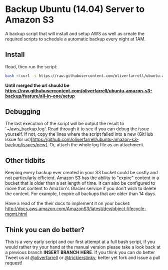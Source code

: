 Backup Ubuntu (14.04) Server to Amazon S3
=========
A backup script that will install and setup AWS as well as create the required scripts to schedule a automatic backup every night at 1AM.

Install
---
Read, then run the script:

```bash
bash <(curl -s https://raw.githubusercontent.com/oliverfarrell/ubuntu-amazon-s3-backup/master/setup) 2>&1 | tee ~/aws_backup.log
```
**Until merged the url should be https://raw.githubusercontent.com/oliverfarrell/ubuntu-amazon-s3-backup/feature/all-in-one/setup** 

Debugging
---
The last execution of the script will be output the result to '~/aws_backup.log'. Read through it to see if you can debug the issue yourself. If not, copy the lines where the script failed into a new (GitHub Issue for us)[https://github.com/oliverfarrell/ubuntu-amazon-s3-backup/issues/new]. Or, attach the whole log file as an attachment.


## Other tidbits
Keeping every backup ever created in your S3 bucket could be costly and not particularly efficient. Amazon S3 has the ability to "expire" content in a bucket that is older than a set length of time. It can also be configured to move that content to Amazon's Glacier service if you don't wish to delete the content. For example, I expire all backups that are older than 14 days.

Have a read of the their docs to implement it on your bucket: http://docs.aws.amazon.com/AmazonS3/latest/dev/object-lifecycle-mgmt.html

## Think you can do better?
This is a very early script and our first attempt at a full bash script, if you would rather try your hand at the manual version please take a look back at a previous branch **INSERT BRANCH HERE**. If you think you can do better Tweet us at [@oliverfarrell](http://twitter.com/oliverfarrell) or [@trickierstinky](http://twitter.com/trickierstinky), better yet fork and issue a pull request!
